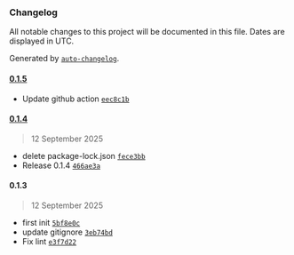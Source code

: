 ### Changelog

All notable changes to this project will be documented in this file. Dates are displayed in UTC.

Generated by [`auto-changelog`](https://github.com/CookPete/auto-changelog).

#### [0.1.5](https://github.com/vcnt72/n8n-nodes-faker/compare/0.1.4...0.1.5)

- Update github action [`eec8c1b`](https://github.com/vcnt72/n8n-nodes-faker/commit/eec8c1bdffddf412d74943a8c3f21e788d73e31e)

#### [0.1.4](https://github.com/vcnt72/n8n-nodes-faker/compare/0.1.3...0.1.4)

> 12 September 2025

- delete package-lock.json [`fece3bb`](https://github.com/vcnt72/n8n-nodes-faker/commit/fece3bb2b5a0f0a9c709e577efb92121381fb601)
- Release 0.1.4 [`466ae3a`](https://github.com/vcnt72/n8n-nodes-faker/commit/466ae3a6c92e12268b71f856b00746e90f114d2f)

#### 0.1.3

> 12 September 2025

- first init [`5bf8e0c`](https://github.com/vcnt72/n8n-nodes-faker/commit/5bf8e0c3bb34305ecff87bd51c62ee2c9cff79e6)
- update gitignore [`3eb74bd`](https://github.com/vcnt72/n8n-nodes-faker/commit/3eb74bde86b483f0a47dd0cb4c3a249d08335b8e)
- Fix lint [`e3f7d22`](https://github.com/vcnt72/n8n-nodes-faker/commit/e3f7d2211f517ab96ac1116a0478e323356d4150)
